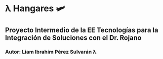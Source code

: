 # λ Hangares 🛩️
## Proyecto Intermedio de la EE Tecnologías para la Integración de Soluciones con el Dr. Rojano
### Autor: Liam Ibrahim Pérez Sulvarán λ
